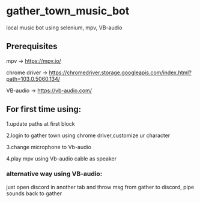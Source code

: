 # gather_town_music_bot
local music bot using selenium, mpv, VB-audio



## Prerequisites

mpv → https://mpv.io/ 

chrome driver → https://chromedriver.storage.googleapis.com/index.html?path=103.0.5060.134/

VB-audio → https://vb-audio.com/




## For first time using:

1.update paths at first block

2.login to gather town using chrome driver,customize ur character

3.change microphone to Vb-audio

4.play mpv using Vb-audio cable as speaker



### alternative way using VB-audio:

just open discord in another tab and throw msg from gather to discord, pipe sounds back to gather
